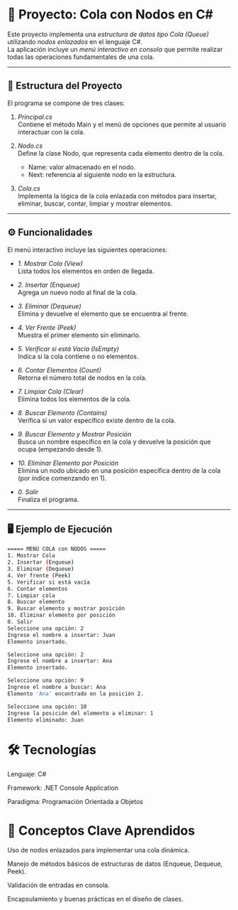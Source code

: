 # 📌 Proyecto: Cola con Nodos en C#

Este proyecto implementa una *estructura de datos tipo Cola (Queue)* utilizando *nodos enlazados* en el lenguaje C#.  
La aplicación incluye un *menú interactivo en consola* que permite realizar todas las operaciones fundamentales de una cola.

---

## 📂 Estructura del Proyecto

El programa se compone de tres clases:

1. *Principal.cs*  
   Contiene el método Main y el menú de opciones que permite al usuario interactuar con la cola.

2. *Nodo.cs*  
   Define la clase Nodo, que representa cada elemento dentro de la cola.  
   - Name: valor almacenado en el nodo.  
   - Next: referencia al siguiente nodo en la estructura.  

3. *Cola.cs*  
   Implementa la lógica de la cola enlazada con métodos para insertar, eliminar, buscar, contar, limpiar y mostrar elementos.

---

## ⚙️ Funcionalidades

El menú interactivo incluye las siguientes operaciones:

- *1. Mostrar Cola (View)*  
  Lista todos los elementos en orden de llegada.  

- *2. Insertar (Enqueue)*  
  Agrega un nuevo nodo al final de la cola.  

- *3. Eliminar (Dequeue)*  
  Elimina y devuelve el elemento que se encuentra al frente.  

- *4. Ver Frente (Peek)*  
  Muestra el primer elemento sin eliminarlo.  

- *5. Verificar si está Vacía (IsEmpty)*  
  Indica si la cola contiene o no elementos.  

- *6. Contar Elementos (Count)*  
  Retorna el número total de nodos en la cola.  

- *7. Limpiar Cola (Clear)*  
  Elimina todos los elementos de la cola.  

- *8. Buscar Elemento (Contains)*  
  Verifica si un valor específico existe dentro de la cola.  

- *9. Buscar Elemento y Mostrar Posición*  
  Busca un nombre específico en la cola y devuelve la posición que ocupa (empezando desde 1).  

- *10. Eliminar Elemento por Posición*  
  Elimina un nodo ubicado en una posición específica dentro de la cola (por índice comenzando en 1).  

- *0. Salir*  
  Finaliza el programa.  

---

## 🖥️ Ejemplo de Ejecución

```bash
===== MENÚ COLA con NODOS =====
1. Mostrar Cola
2. Insertar (Enqueue)
3. Eliminar (Dequeue)
4. Ver frente (Peek)
5. Verificar si está vacía
6. Contar elementos
7. Limpiar cola
8. Buscar elemento
9. Buscar elemento y mostrar posición
10. Eliminar elemento por posición
0. Salir
Seleccione una opción: 2
Ingrese el nombre a insertar: Juan
Elemento insertado.

Seleccione una opción: 2
Ingrese el nombre a insertar: Ana
Elemento insertado.

Seleccione una opción: 9
Ingrese el nombre a buscar: Ana
Elemento 'Ana' encontrado en la posición 2.

Seleccione una opción: 10
Ingrese la posición del elemento a eliminar: 1
Elemento eliminado: Juan
```

 
# 🛠️ Tecnologías
Lenguaje: C#

Framework: .NET Console Application

Paradigma: Programación Orientada a Objetos

# 📘 Conceptos Clave Aprendidos

Uso de nodos enlazados para implementar una cola dinámica.

Manejo de métodos básicos de estructuras de datos (Enqueue, Dequeue, Peek).

Validación de entradas en consola.

Encapsulamiento y buenas prácticas en el diseño de clases.